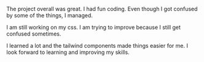 The project overall was great. I had fun coding. Even though I got confused by some of the things, I managed. 

I am still working on my css. I am trying to improve because I still get confused sometimes.

I learned a lot and the tailwind components made things easier for me. I look forward to learning and improving my skills.